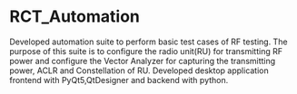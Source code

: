 # RCT_Automation

Developed automation suite to perform basic test cases of RF testing. The purpose of this suite is to configure the radio unit(RU) for transmitting RF power and configure the Vector Analyzer for capturing the transmitting power, ACLR and Constellation of RU. Developed desktop application frontend with PyQt5,QtDesigner and backend with python.

